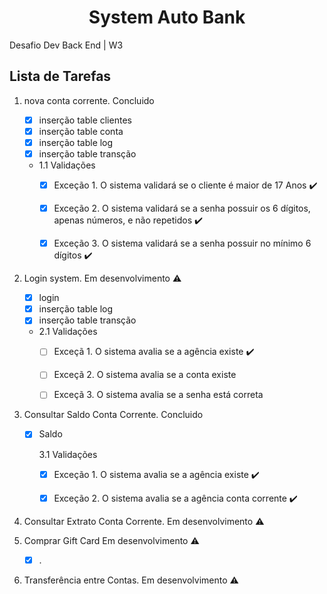 <h1 align="center"> System Auto Bank </h1>
<p align="justify"> Desafio Dev Back End | W3 </p>


## Lista de Tarefas
1. nova conta corrente. Concluido

    - [x] inserção table clientes
    - [x] inserção table conta
    - [x] inserção table log
    - [x] inserção table transção

    - 1.1 Validações 
        - [x] Exceção 1. O sistema validará se o cliente é maior de 17 Anos :heavy_check_mark:
        - [x] Exceção 2. O sistema validará se a senha possuir os 6 dígitos, apenas números, e não repetidos :heavy_check_mark:
        - [x] Exceção 3. O sistema validará se a senha possuir no mínimo 6 dígitos :heavy_check_mark:


2. Login system. Em desenvolvimento :warning:
    
    - [x] login
    - [x] inserção table log
    - [x] inserção table transção

    - 2.1 Validações
        - [ ] Exceçã 1. O sistema avalia se a agência existe :heavy_check_mark:
        - [ ] Exceçã 2. O sistema avalia se a conta existe
        - [ ] Exceçã 3. O sistema avalia se a senha está correta


3. Consultar Saldo Conta Corrente. Concluido 

    - [x] Saldo
    
        3.1 Validações
        - [x] Exceção 1. O sistema avalia se a agência existe  :heavy_check_mark:
        - [x] Exceção 2. O sistema avalia se a agência conta corrente  :heavy_check_mark:

    
4. Consultar Extrato Conta Corrente. Em desenvolvimento :warning: 

5. Comprar Gift Card Em desenvolvimento :warning:
    - [x]  . 

6. Transferência entre Contas. Em desenvolvimento :warning:
 
    



 
